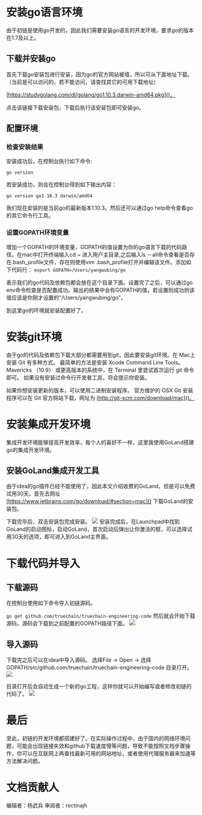# 安装go语言环境
由于初链是使用go开发的，因此我们需要安装go语言的开发环境，要求go的版本在1.7及以上。
## 下载并安装go
首先下载go安装包进行安装，因为go的官方网站被墙，所以可从下面地址下载。（当前是可以访问的，若不能访问，请查找其它的可用下载地址）

[https://studygolang.com/dl/golang/go1.10.3.darwin-amd64.pkg]()，

点击该链接下载安装包，下载后执行该安装包即可安装go。
## 配置环境
### 检查安装结果
安装成功后，在控制台执行如下命令:

`go version`

若安装成功，则会在控制台得到如下输出内容：

`go version go1.10.3 darwin/amd64`

我们现在安装的是当前go的最新版本1.10.3。然后还可以通过go help命令查看go的其它命令行工具。
### 设置GOPATH环境变量
增加一个GOPATH的环境变量，GOPATH的值设置为你的go语言下载的代码路径。在mac中打开终端输入cd ~ 进入用户主目录,之后输入ls －all命令查看是否存在.bash_profile文件，存在则使用vim .bash_profile打开并编辑该文件。添加如下代码行：
`export GOPATH=/Users/yangwubing/go`

表示我们的go代码及依赖包都会放在这个目录下面。设置完了之后，可以通过go env命令检查是否配置成功。输出的结果中会有GOPATH的值，若设置则成功则该值应该是你刚才设置的"/Users/yangwubing/go"。

到这里go的环境就安装配置好了。

# 安装git环境
由于go的代码及依赖包下载大部分都需要用到git，因此要安装git环境。在 Mac上安装 Git 有多种方式。 最简单的方法是安装 Xcode Command Line Tools。 Mavericks （10.9） 或更高版本的系统中，在 Terminal 里尝试首次运行 git 命令即可。 如果没有安装过命令行开发者工具，将会提示你安装。

如果你想安装更新的版本，可以使用二进制安装程序。 官方维护的 OSX Git 安装程序可以在 Git 官方网站下载，网址为 [http://git-scm.com/download/mac]()。

# 安装集成开发环境
集成开发环境能够提高开发效率，每个人的喜好不一样，这里我使用GoLand搭建go的集成开发环境。
## 安装GoLand集成开发工具
由于idea的go插件已经不能使用了，因此本文介绍收费的GoLand，但是可以免费试用30天。首先去网址[https://www.jetbrains.com/go/download/#section=mac]() 下载GoLand的安装包。

下载完毕后，双击安装包完成安装。
![](https://gitee.com/ywbrj042/myimages/raw/master/truechain/goland.jpg)
安装完成后，在Launchpad中找到GoLand的启动图标，启动GoLand，首次启动后弹出让你激活的框，可以选择试用30天的选项，即可进入到GoLand主界面。

# 下载代码并导入
## 下载源码
在控制台使用如下命令导入初链源码。

`go get github.com/truechain/truechain-engineering-code`
然后就会开始下载源码，源码会下载到之前配置的GOPATH路径下面。
![](https://gitee.com/ywbrj042/myimages/raw/master/truechain/download_truechain_code.jpg)

## 导入源码
下载完之后可以在idea中导入源码。 选择File -> Open -> 选择GOPATH/src/github.com/truechain/truechain-engineering-code 目录打开。
![](https://gitee.com/ywbrj042/myimages/raw/master/truechain/import_truechain_code.jpg)

目录打开后会自动生成一个新的go工程，这样你就可以开始编写或者修改初链的代码了。
![](https://gitee.com/ywbrj042/myimages/raw/master/truechain/goland_truechain_project.jpg)
# 最后
至此，初链的开发环境都搭建好了。在实际操作过程中，由于国内的网络环境问题，可能会出现链接失效和github下载速度慢等问题，导致不能按照文档步骤操作，你可以在互联网上再查找最新可用的网站地址，或者使用代理服务器来加速等方法解决问题。
# 文档贡献人
编辑者：杨武兵
审阅者：rectinajh
